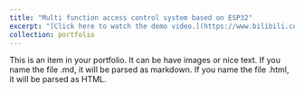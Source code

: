 ```yaml
---
title: "Multi function access control system based on ESP32"
excerpt: "[Click here to watch the demo video.](https://www.bilibili.com/video/BV1fY41187Cx/?spm_id_from=333.999.0.0) <br/><img src='/images/ESP32_system.png'>"
collection: portfolio
---
```


This is an item in your portfolio. It can be have images or nice text. If you name the file .md, it will be parsed as markdown. If you name the file .html, it will be parsed as HTML. 
